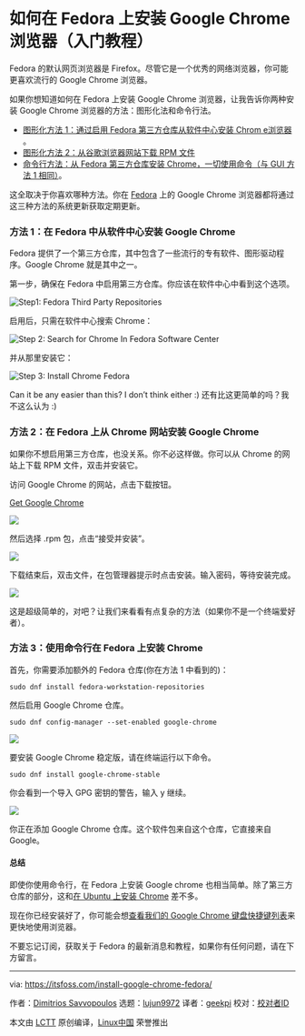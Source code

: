 [#]: collector: (lujun9972)
[#]: translator: (geekpi)
[#]: reviewer: ( )
[#]: publisher: ( )
[#]: url: ( )
[#]: subject: (How to Install Google Chrome on Fedora [Beginner’s Tutorial])
[#]: via: (https://itsfoss.com/install-google-chrome-fedora/)
[#]: author: (Dimitrios Savvopoulos https://itsfoss.com/author/dimitrios/)

如何在 Fedora 上安装 Google Chrome 浏览器（入门教程）
======

Fedora 的默认网页浏览器是 Firefox。尽管它是一个优秀的网络浏览器，你可能更喜欢流行的 Google Chrome 浏览器。

如果你想知道如何在 Fedora 上安装 Google Chrome 浏览器，让我告诉你两种安装 Google Chrome 浏览器的方法：图形化法和命令行法。

* [图形化方法 1：通过启用 Fedora 第三方仓库从软件中心安装 Chrom e浏览器][1] 。
* [图形化方法 2：从谷歌浏览器网站下载 RPM 文件][2]
* [命令行方法：从 Fedora 第三方仓库安装 Chrome，一切使用命令（与 GUI 方法 1 相同）][3]。



这全取决于你喜欢哪种方法。你在 [Fedora][4] 上的 Google Chrome 浏览器都将通过这三种方法的系统更新获取定期更新。

### 方法 1：在 Fedora 中从软件中心安装 Google Chrome

Fedora 提供了一个第三方仓库，其中包含了一些流行的专有软件、图形驱动程序。Google Chrome 就是其中之一。

第一步，确保在 Fedora 中启用第三方仓库。你应该在软件中心中看到这个选项。

![Step1: Fedora Third Party Repositories][5]

启用后，只需在软件中心搜索 Chrome：

![Step 2: Search for Chrome In Fedora Software Center][6]

并从那里安装它：

![Step 3: Install Chrome Fedora][7]

Can it be any easier than this? I don’t think either :)
还有比这更简单的吗？我不这么认为 :)

### 方法 2：在 Fedora 上从 Chrome 网站安装 Google Chrome

如果你不想启用第三方仓库，也没关系。你不必这样做。你可以从 Chrome 的网站上下载 RPM 文件，双击并安装它。

访问 Google Chrome 的网站，点击下载按钮。

[Get Google Chrome][8]

![][9]

然后选择 .rpm 包，点击“接受并安装”。

![][10]

下载结束后，双击文件，在包管理器提示时点击安装。输入密码，等待安装完成。

![][11]

这是超级简单的，对吧？让我们来看看有点复杂的方法（如果你不是一个终端爱好者）。

### 方法 3：使用命令行在 Fedora 上安装 Chrome

首先，你需要添加额外的 Fedora 仓库(你在方法 1 中看到的)：

```
sudo dnf install fedora-workstation-repositories
```

然后启用 Google Chrome 仓库。

```
sudo dnf config-manager --set-enabled google-chrome
```

![][12]

要安装 Google Chrome 稳定版，请在终端运行以下命令。

```
sudo dnf install google-chrome-stable
```

你会看到一个导入 GPG 密钥的警告，输入 y 继续。

![][13]

你正在添加 Google Chrome 仓库。这个软件包来自这个仓库，它直接来自 Google。

#### 总结

即使你使用命令行，在 Fedora 上安装 Google chrome 也相当简单。除了第三方仓库的部分，这和[在 Ubuntu 上安装 Chrome][14] 差不多。

现在你已经安装好了，你可能会想[查看我们的 Google Chrome 键盘快捷键列表][15]来更快地使用浏览器。

不要忘记订阅，获取关于 Fedora 的最新消息和教程，如果你有任何问题，请在下方留言。

--------------------------------------------------------------------------------

via: https://itsfoss.com/install-google-chrome-fedora/

作者：[Dimitrios Savvopoulos][a]
选题：[lujun9972][b]
译者：[geekpi](https://github.com/geekpi)
校对：[校对者ID](https://github.com/校对者ID)

本文由 [LCTT](https://github.com/LCTT/TranslateProject) 原创编译，[Linux中国](https://linux.cn/) 荣誉推出

[a]: https://itsfoss.com/author/dimitrios/
[b]: https://github.com/lujun9972
[1]: tmp.VFVwBw56ac#gui-method-1
[2]: tmp.VFVwBw56ac#gui-method-2
[3]: tmp.VFVwBw56ac#cli-method
[4]: https://getfedora.org/
[5]: https://i0.wp.com/itsfoss.com/wp-content/uploads/2020/11/fedora-third-party-repositories.jpg?resize=800%2C400&ssl=1
[6]: https://i1.wp.com/itsfoss.com/wp-content/uploads/2020/11/chrome-in-fedora.png?resize=800%2C400&ssl=1
[7]: https://i2.wp.com/itsfoss.com/wp-content/uploads/2020/11/installing-chrome-fedora.png?resize=800%2C400&ssl=1
[8]: https://www.google.com/chrome/
[9]: https://i1.wp.com/itsfoss.com/wp-content/uploads/2019/01/install-google-chrome-ubuntu-1.jpeg?resize=800%2C374&ssl=1
[10]: https://i1.wp.com/itsfoss.com/wp-content/uploads/2020/11/3.-download-rpm-chrome.png?resize=800%2C600&ssl=1
[11]: https://i2.wp.com/itsfoss.com/wp-content/uploads/2020/11/4.-install-chrome-fedora.png?resize=800%2C550&ssl=1
[12]: https://i2.wp.com/itsfoss.com/wp-content/uploads/2020/11/1.-Fedora-extra-repos.png?resize=800%2C550&ssl=1
[13]: https://i0.wp.com/itsfoss.com/wp-content/uploads/2020/11/2.-Fedora-GPG-key.png?resize=800%2C550&ssl=1
[14]: https://itsfoss.com/install-chrome-ubuntu/
[15]: https://itsfoss.com/google-chrome-shortcuts/